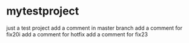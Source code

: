 # mytestproject
just a test project
add a comment in master branch
add a comment for fix20i
add a comment for hotfix
add a comment for fix23

